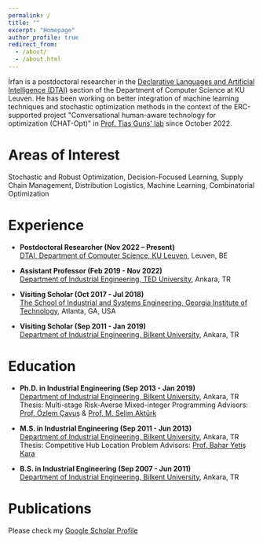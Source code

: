 ```yaml
---
permalink: /
title: ""
excerpt: "Homepage"
author_profile: true
redirect_from: 
  - /about/
  - /about.html
---
```


<!---
I am a ...
--->

İrfan is a postdoctoral researcher in the [Declarative Languages and Artificial Intelligence (DTAI)](https://wms.cs.kuleuven.be/dtai) section of the Department of Computer Science at KU Leuven. He has been working on better integration of machine learning techniques and stochastic optimization methods in the context of the ERC-supported project "Conversational human-aware technology for optimization (CHAT-Opt)" in [Prof. Tias Guns' lab](https://people.cs.kuleuven.be/~tias.guns/) since October 2022. 

Areas of Interest 
======
Stochastic and Robust Optimization, Decision-Focused Learning, Supply Chain Management, Distribution Logistics, Machine Learning, Combinatorial Optimization

Experience
======

- **Postdoctoral Researcher (Nov 2022 – Present)** \
[DTAI, Department of Computer Science, KU Leuven](https://wms.cs.kuleuven.be/dtai), Leuven, BE 

- **Assistant Professor (Feb 2019 - Nov 2022)** \
[Department of Industrial Engineering, TED University](https://ie.tedu.edu.tr/en), Ankara, TR 

- **Visiting Scholar  (Oct 2017 - Jul 2018)** \
[The School of Industrial and Systems Engineering, Georgia Institute of Technology](https://www.isye.gatech.edu/), Atlanta, GA, USA 

- **Visiting Scholar  (Sep 2011 - Jan 2019)** \
[Department of Industrial Engineering, Bilkent University](https://w3.ie.bilkent.edu.tr/en/), Ankara, TR

Education 
======
- **Ph.D. in Industrial Engineering  (Sep 2013 - Jan 2019)** \
[Department of Industrial Engineering, Bilkent University](https://w3.ie.bilkent.edu.tr/en/), Ankara, TR
Thesis: Multi-stage Risk-Averse Mixed-integer Programming
Advisors: [Prof. Özlem Çavuş](https://w3.ie.bilkent.edu.tr/en/about/faculty-members/ozlem-cavus-iyigun/) & [Prof. M. Selim Aktürk](https://w3.ie.bilkent.edu.tr/en/about/faculty-members/selim-akturk/)

- **M.S. in Industrial Engineering (Sep 2011 - Jun 2013)** \
[Department of Industrial Engineering, Bilkent University](https://w3.ie.bilkent.edu.tr/en/), Ankara, TR
Thesis: Competitive Hub Location Problem
Advisors: [Prof. Bahar Yetiş Kara](https://w3.ie.bilkent.edu.tr/en/about/faculty-members/bahar-yetis-kara/)

- **B.S. in Industrial Engineering (Sep 2007 - Jun 2011)** \
[Department of Industrial Engineering, Bilkent University](https://w3.ie.bilkent.edu.tr/en/), Ankara, TR

Publications
======

Please check my [Google Scholar Profile](https://scholar.google.com/citations?user=muyZLrYAAAAJ&hl=en)


<!---
-**Title** \

Authors \

 *Journal* \

 [\[Paper\]](url.pdf)
--->


